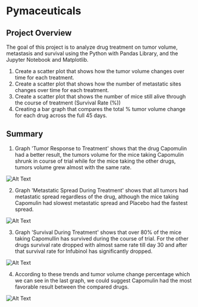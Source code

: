 # Pymaceuticals

## Project Overview

The goal of this project is to analyze drug treatment on tumor volume, metastasis and survival using the Python with Pandas Library, and the Jupyter Notebook and Matplotlib.
1. Create a scatter plot that shows how the tumor volume changes over time for each treatment.
2. Create a scatter plot that shows how the number of metastatic sites changes over time for each treatment.
3. Create a scatter plot that shows the number of mice still alive through the course of treatment (Survival Rate (%))
4. Creating a bar graph that compares the total % tumor volume change for each drug across the full 45 days.

## Summary
1. Graph 'Tumor Response to Treatment' shows that the drug Capomulin had a better result, the tumors volume for the mice taking Capomulin shrunk in course of trial while for the mice taking the other drugs, tumors volume grew almost with the same rate.

![Alt Text](figures/fig1_tumor_response_to_treatment.png)

2. Graph 'Metastatic Spread During Treatment' shows that all tumors had metastatic spread regardless of the drug, although the mice taking Capomulin had slowest metastatic spread and Placebo had the fastest spread.

![Alt Text](figures/fig2_metastatic_spread_during_treatment.png)

3. Graph 'Survival During Treatment' shows that over 80% of the mice taking Capomullin has survived during the course of trial. For the other drugs survival rate dropped with almost same rate till day 30 and after that survival rate for Infubinol has significantly dropped.

![Alt Text](figures/fig3_survival_during_treatment.png)

4. According to these trends and tumor volume change percentage which we can see in the last graph, we could suggest Capomulin had the most favorable result between the compared drugs.

![Alt Text](figures/fig4_tumor_change_over_45day_treatment.png)
